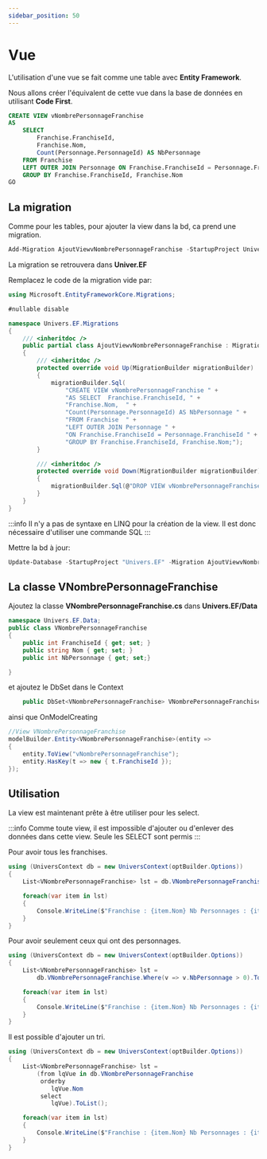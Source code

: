 ```yaml
---
sidebar_position: 50
---
```



# Vue

L'utilisation d'une vue se fait comme une table avec **Entity Framework**.

Nous allons créer l'équivalent de cette vue dans la base de données en utilisant **Code First**.

```sql title="NE PAS EXÉCUTER"
CREATE VIEW vNombrePersonnageFranchise
AS
    SELECT 
        Franchise.FranchiseId,
        Franchise.Nom,
        Count(Personnage.PersonnageId) AS NbPersonnage
    FROM Franchise
    LEFT OUTER JOIN Personnage ON Franchise.FranchiseId = Personnage.FranchiseId
    GROUP BY Franchise.FranchiseId, Franchise.Nom
GO
```

## La migration

Comme pour les tables, pour ajouter la view dans la bd, ca prend une migration. 


```powershell
Add-Migration AjoutViewvNombrePersonnageFranchise -StartupProject Univers.EF
```

La migration se retrouvera dans **Univer.EF**

Remplacez le code de la migration vide par:

```csharp
using Microsoft.EntityFrameworkCore.Migrations;

#nullable disable

namespace Univers.EF.Migrations
{
    /// <inheritdoc />
    public partial class AjoutViewvNombrePersonnageFranchise : Migration
    {
        /// <inheritdoc />
        protected override void Up(MigrationBuilder migrationBuilder)
        {
            migrationBuilder.Sql(
                "CREATE VIEW vNombrePersonnageFranchise " +
                "AS SELECT  Franchise.FranchiseId, " +
                "Franchise.Nom,  " +
                "Count(Personnage.PersonnageId) AS NbPersonnage " +
                "FROM Franchise  " +
                "LEFT OUTER JOIN Personnage " +
                "ON Franchise.FranchiseId = Personnage.FranchiseId " +
                "GROUP BY Franchise.FranchiseId, Franchise.Nom;");
        }

        /// <inheritdoc />
        protected override void Down(MigrationBuilder migrationBuilder)
        {
            migrationBuilder.Sql(@"DROP VIEW vNombrePersonnageFranchise;");
        }
    }
}

```

:::info
Il n'y a pas de syntaxe en LINQ pour la création de la view. Il est donc nécessaire d'utiliser une commande SQL
:::

Mettre la bd à jour:

```powershell
Update-Database -StartupProject "Univers.EF" -Migration AjoutViewvNombrePersonnageFranchise
```

## La classe VNombrePersonnageFranchise

Ajoutez la classe **VNombrePersonnageFranchise.cs** dans **Univers.EF/Data**

```csharp
namespace Univers.EF.Data;
public class VNombrePersonnageFranchise
{
    public int FranchiseId { get; set; }
    public string Nom { get; set; }
    public int NbPersonnage { get; set;}

}
```

et ajoutez le DbSet dans le Context

```csharp
    public DbSet<VNombrePersonnageFranchise> VNombrePersonnageFranchise {  get; set; }
```

ainsi que OnModelCreating

```csharp
//View VNombrePersonnageFranchise
modelBuilder.Entity<VNombrePersonnageFranchise>(entity =>
{
    entity.ToView("vNombrePersonnageFranchise");
    entity.HasKey(t => new { t.FranchiseId });
});

```

## Utilisation

La view est maintenant prête à être utiliser pour les select. 

:::info
Comme toute view, il est impossible d'ajouter ou d'enlever des données dans cette view. Seule les SELECT sont permis
:::


Pour avoir tous les franchises.

```csharp
using (UniversContext db = new UniversContext(optBuilder.Options))
{
    List<VNombrePersonnageFranchise> lst = db.VNombrePersonnageFranchise.ToList();

    foreach(var item in lst)
    {
        Console.WriteLine($"Franchise : {item.Nom} Nb Personnages : {item.NbPersonnage}");
    }
}
```

Pour avoir seulement ceux qui ont des personnages.

```csharp
using (UniversContext db = new UniversContext(optBuilder.Options))
{
    List<VNombrePersonnageFranchise> lst = 
        db.VNombrePersonnageFranchise.Where(v => v.NbPersonnage > 0).ToList();

    foreach(var item in lst)
    {
        Console.WriteLine($"Franchise : {item.Nom} Nb Personnages : {item.NbPersonnage}");
    }
}
```

Il est possible d'ajouter un tri.

```csharp
using (UniversContext db = new UniversContext(optBuilder.Options))
{
    List<VNombrePersonnageFranchise> lst = 
        (from lqVue in db.VNombrePersonnageFranchise
         orderby
            lqVue.Nom
         select
            lqVue).ToList();

    foreach(var item in lst)
    {
        Console.WriteLine($"Franchise : {item.Nom} Nb Personnages : {item.NbPersonnage}");
    }
}
```

